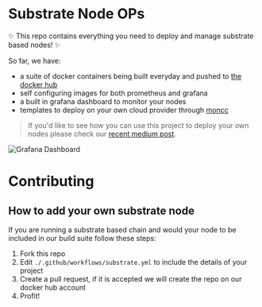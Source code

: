 # Substrate Node OPs
✨ This repo contains everything you need to deploy and manage substrate based nodes! ✨

So far, we have:
- a suite of docker containers being built everyday and pushed to [the docker hub](https://hub.docker.com/u/eteissonniere)
- self configuring images for both prometheus and grafana
- a built in grafana dashboard to monitor your nodes
- templates to deploy on your own cloud provider through [moncc](https://moncc.io/)

> If you'd like to see how you can use this project to deploy your own nodes please check our [recent medium post](https://medium.com/@eliott_t/ce2ddc001e65?source=friends_link&sk=be285141f01ddd0d66733f6d014abfbd).

![Grafana Dashboard](https://user-images.githubusercontent.com/10683430/95597134-8d57cb00-0a4e-11eb-8ade-af105ec86ed7.png)

# Contributing

## How to add your own substrate node
If you are running a substrate based chain and would your node to be included in our build suite follow these steps:
1. Fork this repo
2. Edit `./.github/workflows/substrate.yml` to include the details of your project
3. Create a pull request, if it is accepted we will create the repo on our docker hub account
4. Profit!